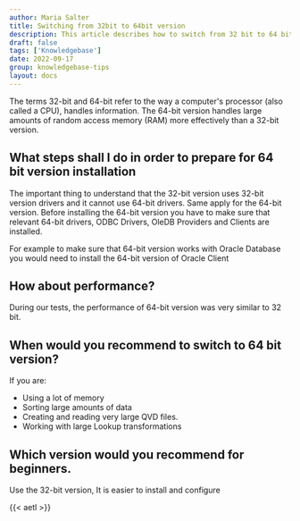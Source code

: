 ```yaml
---
author: Maria Salter
title: Switching from 32bit to 64bit version
description: This article describes how to switch from 32 bit to 64 bit version of ETL Software
draft: false
tags: ['Knowledgebase']
date: 2022-09-17
group: knowledgebase-tips
layout: docs
---
```


The terms 32-bit and 64-bit refer to the way a computer's processor (also called a CPU), handles information. The 64-bit version handles large amounts of random access memory (RAM) more effectively than a 32-bit version.

## What steps shall I do in order to prepare for 64 bit version installation

The important thing to understand that the 32-bit version uses 32-bit version drivers and it cannot use 64-bit drivers. Same apply for the 64-bit version.
Before installing the 64-bit version you have to make sure that relevant 64-bit drivers, ODBC Drivers, OleDB Providers and Clients are installed.

For example to make sure that 64-bit version works with Oracle Database you would need to install the 64-bit version of Oracle Client

## How about performance?

During our tests, the performance of 64-bit version was very similar to 32 bit.

## When would you recommend to switch to 64 bit version?

If you are:

- Using a lot of memory
- Sorting large amounts of data
- Creating and reading very large QVD files.
- Working with large Lookup transformations

## Which version would you recommend for beginners.

Use the 32-bit version, It is easier to install and configure

{{< aetl >}}
